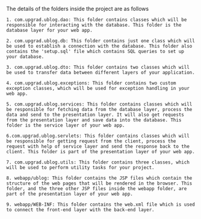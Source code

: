 The details of the folders inside the project are as follows

    1. com.upgrad.ublog.dao: This folder contains classes which will be responsible for interacting with the database. This folder is the database layer for your web app.

    2. com.upgrad.ublog.db: This folder contains just one class which will be used to establish a connection with the database. This folder also contains the 'setup.sql' file which contains SQL queries to set up your database.

    3. com.upgrad.ublog.dto: This folder contains two classes which will be used to transfer data between different layers of your application.

    4. com.upgrad.ublog.exceptions: This folder contains two custom exception classes, which will be used for exception handling in your web app.

    5. com.upgrad.ublog.services: This folder contains classes which will be responsible for fetching data from the database layer, process the data and send to the presentation layer. It will also get requests from the presentation layer and save data into the database. This folder is the service layer of your web app.

    6.com.upgrad.ublog.servlets: This folder contains classes which will be responsible for getting request from the client, process the request with help of service layer and send the response back to the client. This folder is part of the presentation layer of your web app.

    7. com.upgrad.ublog.utils: This folder contains three classes, which will be used to perform utility tasks for your project.

    8. webapp/ublog: This folder contains the JSP files which contain the structure of the web pages that will be rendered in the browser. This folder, and the three other JSP files inside the webapp folder, are part of the presentation layer of your web app.

    9. webapp/WEB-INF: This folder contains the web.xml file which is used to connect the front-end layer with the back-end layer.

